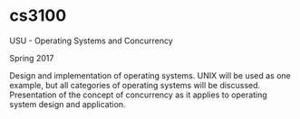 # cs3100
USU - Operating Systems and Concurrency

Spring 2017

Design and implementation of operating systems. UNIX will be used as one example, but all categories of operating systems will be discussed. Presentation of the concept of concurrency as it applies to operating system design and application.
